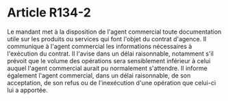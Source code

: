 # Article R134-2

Le mandant met à la disposition de l'agent commercial toute documentation utile sur les produits ou services qui font l'objet du contrat d'agence. Il communique à l'agent commercial les informations nécessaires à l'exécution du contrat. Il l'avise dans un délai raisonnable, notamment s'il prévoit que le volume des opérations sera sensiblement inférieur à celui auquel l'agent commercial aurait pu normalement s'attendre.   Il informe également l'agent commercial, dans un délai raisonnable, de son acceptation, de son refus ou de l'inexécution d'une opération que celui-ci lui a apportée.